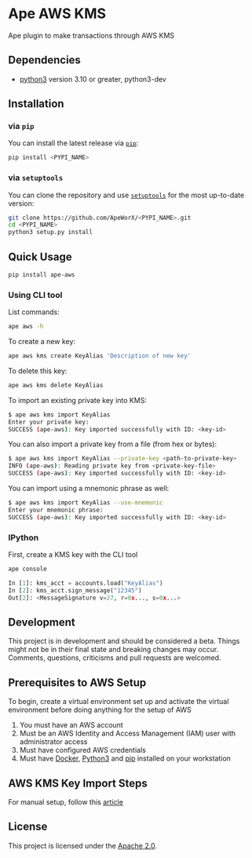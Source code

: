 # Ape AWS KMS

Ape plugin to make transactions through AWS KMS

## Dependencies
- [python3](https://www.python.org/downloads) version 3.10 or greater, python3-dev

## Installation

### via `pip`

You can install the latest release via [`pip`](https://pypi.org/project/pip/):

```bash
pip install <PYPI_NAME>
```

### via `setuptools`

You can clone the repository and use [`setuptools`](https://github.com/pypa/setuptools) for the most up-to-date version:

```bash
git clone https://github.com/ApeWorX/<PYPI_NAME>.git
cd <PYPI_NAME>
python3 setup.py install
```

## Quick Usage

```bash
pip install ape-aws
```

### Using CLI tool

List commands:

```bash
ape aws -h
```

To create a new key:

```bash
ape aws kms create KeyAlias 'Description of new key'
```

To delete this key:

```bash
ape aws kms delete KeyAlias
```

To import an existing private key into KMS:

```bash
$ ape aws kms import KeyAlias
Enter your private key:
SUCCESS (ape-aws): Key imported successfully with ID: <key-id>
```

You can also import a private key from a file (from hex or bytes):

```bash
$ ape aws kms import KeyAlias --private-key <path-to-private-key>
INFO (ape-aws): Reading private key from <private-key-file>
SUCCESS (ape-aws): Key imported successfully with ID: <key-id>
```

You can import using a mnemonic phrase as well:

```bash
$ ape aws kms import KeyAlias --use-mnemonic
Enter your mnemonic phrase:
SUCCESS (ape-aws): Key imported successfully with ID: <key-id>
```

### IPython

First, create a KMS key with the CLI tool

```bash
ape console
```

```python
In [1]: kms_acct = accounts.load("KeyAlias")
In [2]: kms_acct.sign_message("12345")
Out[2]: <MessageSignature v=27, r=0x..., s=0x...>
```

## Development

This project is in development and should be considered a beta.
Things might not be in their final state and breaking changes may occur.
Comments, questions, criticisms and pull requests are welcomed.

## Prerequisites to AWS Setup

To begin, create a virtual environment set up and activate the virtual environment before doing anything for the setup of AWS

1. You must have an AWS account
2. Must be an AWS Identity and Access Management (IAM) user with administrator access
3. Must have configured AWS credentials
4. Must have [Docker](https://docs.docker.com/get-docker/),
   [Python3](https://www.python.org/downloads/) and
   [pip](https://pip.pypa.io/en/stable/installation/) installed on your workstation

## AWS KMS Key Import Steps

For manual setup, follow this [article](https://aws.amazon.com/blogs/database/import-ethereum-private-keys-to-aws-kms/)

## License

This project is licensed under the [Apache 2.0](LICENSE).
